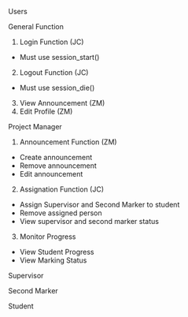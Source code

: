 Users

General Function
1. Login Function (JC)
- Must use session_start()
2. Logout Function (JC)
- Must use session_die()
3. View Announcement (ZM)
4. Edit Profile (ZM)


Project Manager 
1. Announcement Function (ZM)
- Create announcement
- Remove announcement
- Edit announcement

2. Assignation Function (JC)
- Assign Supervisor and Second Marker to student
- Remove assigned person
- View supervisor and second marker status

3. Monitor Progress
- View Student Progress
- View Marking Status

Supervisor


Second Marker

Student
